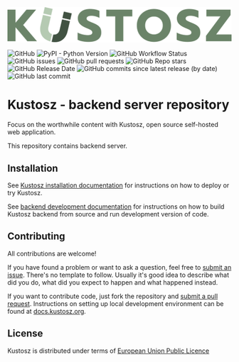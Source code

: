 [![Kustosz](./kustosz_logo.svg)](https://www.kustosz.org)

![GitHub](https://img.shields.io/github/license/KustoszApp/server?color=green) ![PyPI - Python Version](https://img.shields.io/pypi/pyversions/kustosz?color=green) ![GitHub Workflow Status](https://img.shields.io/github/actions/workflow/status/KustoszApp/server/ci.yml?branch=main&label=CI) ![GitHub issues](https://img.shields.io/github/issues/KustoszApp/server?color=green) ![GitHub pull requests](https://img.shields.io/github/issues-pr/KustoszApp/server) ![GitHub Repo stars](https://img.shields.io/github/stars/KustoszApp/server?color=green) ![GitHub Release Date](https://img.shields.io/github/release-date/KustoszApp/server) ![GitHub commits since latest release (by date)](https://img.shields.io/github/commits-since/KustoszApp/server/latest?color=green) ![GitHub last commit](https://img.shields.io/github/last-commit/KustoszApp/server)

# Kustosz - backend server repository

Focus on the worthwhile content with Kustosz, open source self-hosted web application.

This repository contains backend server.

## Installation

See [Kustosz installation documentation](https://docs.kustosz.org/en/stable/installation.html) for instructions on how to deploy or try Kustosz.

See [backend development documentation](https://docs.kustosz.org/en/stable/development/backend.html) for instructions on how to build Kustosz backend from source and run development version of code.

## Contributing

All contributions are welcome!

If you have found a problem or want to ask a question, feel free to [submit an issue](https://github.com/KustoszApp/server/issues). There's no template to follow. Usually it's good idea to describe what did you do, what did you expect to happen and what happened instead.

If you want to contribute code, just fork the repository and [submit a pull request](https://github.com/KustoszApp/server/pulls). Instructions on setting up local development environment can be found at [docs.kustosz.org](https://docs.kustosz.org/en/stable/development/backend.html).

## License

Kustosz is distributed under terms of [European Union Public Licence](https://joinup.ec.europa.eu/collection/eupl/eupl-text-eupl-12)
